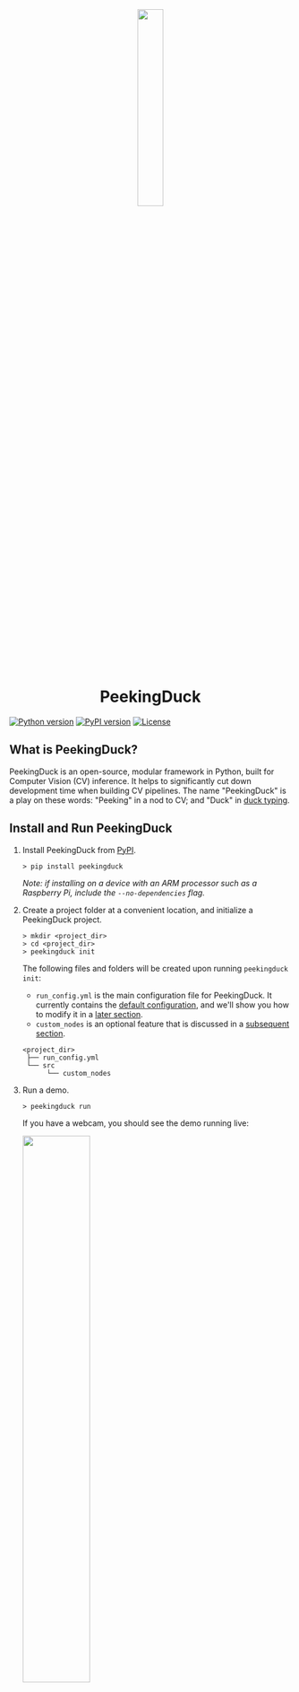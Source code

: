 <div align="center">
    <img src="https://raw.githubusercontent.com/aimakerspace/PeekingDuck/dev/images/readme/peekingduck.png" width="30%">
    <h1>PeekingDuck</h1>
</div>

[![Python version](https://img.shields.io/badge/python-3.6%20%7C%203.7%20%7C%203.8-blue.svg)](https://pypi.org/project/peekingduck/)
[![PyPI version](https://badge.fury.io/py/peekingduck.svg)](https://pypi.org/project/peekingduck/)
[![License](https://img.shields.io/badge/license-Apache%202.0-blue.svg)](LICENSE)

## What is PeekingDuck?

PeekingDuck is an open-source, modular framework in Python, built for Computer Vision (CV) inference. It helps to significantly cut down development time when building CV pipelines. The name "PeekingDuck" is a play on these words: "Peeking" in a nod to CV; and "Duck" in [duck typing](https://en.wikipedia.org/wiki/Duck_typing).

## Install and Run PeekingDuck

1. Install PeekingDuck from [PyPI](https://pypi.org/project/peekingduck/).
    ```
    > pip install peekingduck
    ```
    *Note: if installing on a device with an ARM processor such as a Raspberry Pi, include the `--no-dependencies` flag.*

2. Create a project folder at a convenient location, and initialize a PeekingDuck project.
    ```
    > mkdir <project_dir>
    > cd <project_dir>
    > peekingduck init
    ```
    The following files and folders will be created upon running `peekingduck init`:
    - `run_config.yml` is the main configuration file for PeekingDuck. It currently contains the [default configuration](run_config.yml), and we'll show you how to modify it in a [later section](#changing-nodes-and-settings).
    - `custom_nodes` is an optional feature that is discussed in a [subsequent section](#create-custom-nodes).
    ```
    <project_dir>
     ├── run_config.yml
     └── src
          └── custom_nodes
    ```

3. Run a demo.
    ```
    > peekingduck run
    ```

    If you have a webcam, you should see the demo running live:

    <img src="https://raw.githubusercontent.com/aimakerspace/PeekingDuck/dev/images/readme/yolo_demo.gif" width="50%">

    The previous command looks for a `run_config.yml` in the current directory. You can also specify the path of a different config file to be used, as follows:
    ```
    > peekingduck run --config_path <path_to_config>
    ```

    Terminate the program by clicking on the output screen and pressing `q`.

4. For more help on how to use PeekingDuck's command line interface, you can use `peekingduck --help`.

### How PeekingDuck Works

**Nodes** are the building blocks of PeekingDuck. Each node is a wrapper for a Python function, and contains information on how other PeekingDuck nodes may interact with it.

PeekingDuck has 5 types of nodes:

<img src="https://raw.githubusercontent.com/aimakerspace/PeekingDuck/dev/diagrams/node_types.drawio.svg">

A **pipeline** governs the behavior of a chain of nodes. The diagram below shows the pipeline used in the previous demo. Nodes in a pipeline are called in sequential order, and the output of one node will be the input to another. For example, `input.live` produces "img", which is taken in by `model.yolo`, and `model.yolo` produces "bboxes", which is taken in by `draw.bbox`.

<img src="https://raw.githubusercontent.com/aimakerspace/PeekingDuck/dev/diagrams/yolo_demo.drawio.svg">

## Changing Nodes and Settings

Earlier on, the `peekingduck init` command created the `run_config.yml` file, which is PeekingDuck's main configuration file and is responsible for:
- Selecting which nodes to include in the pipeline
- Configuring node behaviour

**1. Selecting which nodes to include in the pipeline**:

  - In the earlier object detection demo, `run_config.yml` used the following nodes:
    ```
    nodes:
      - input.live
      - model.yolo
      - draw.bbox
      - output.screen
    ```
  - Now, let's modify it to run a pose estimation demo using the following nodes:
    ```
    nodes:
      - input.live
      - model.posenet
      - draw.poses
      - output.screen
    ```

  - If you have a webcam, you should see the demo running live:

    <img src="https://raw.githubusercontent.com/aimakerspace/PeekingDuck/dev/images/readme/posenet_demo.gif" width="50%">

    Terminate the program by clicking on the output screen and pressing `q`.

**2. Configuring node behaviour**:
- If you're not using a webcam, don't worry about missing out! PeekingDuck is also able to work on recorded videos or saved images, and we'll use the `input.recorded` and `output.media_writer` nodes for that. You can use any video or image file as long as it's a supported format, or [download](https://peekingduck.blob.core.windows.net/videos/running.mp4.zip) a short sample video (credit: [PoseTrack](https://posetrack.net/)) to test it.

- We'll need to change the settings of these 2 nodes, in order to set the input and output directories, as follows:
  ```
  nodes:
    - input.recorded:   # note the ":"
      - input_dir: <directory where videos/images are stored>
    - model.posenet
    - draw.poses
    - output.media_writer:  # note the ":"
      - output_dir: <directory to save results>
  ```
- Once PeekingDuck has finished running, the processed files will be saved to the specified output directory. If you've used the short sample video, open the processed file and you should get this:

  <img src="https://raw.githubusercontent.com/aimakerspace/PeekingDuck/dev/images/readme/posenet_running.gif" width="50%">

- To find out what other settings can be tweaked for different nodes, check out PeekingDuck's [node glossary](docs/node_glossary.md).

## Explore PeekingDuck Nodes

AI models are cool and fun, but we're even more interested to use them to solve real-world problems. We've combined heuristic nodes with model nodes to create **use cases**, such as [social distancing](https://aisingapore.org/2020/06/hp-social-distancing/) and [group size checking](https://aisingapore.org/2021/05/covid-19-stay-vigilant-with-group-size-checker/) to help combat COVID-19. For more details, click on the heading of each use case below.

| | |
|-|-|
| [Social Distancing](docs/source/use_cases/social_distancing.md) | [Zone Counting](docs/source/use_cases/zone_counting.md) |
|<img src="https://raw.githubusercontent.com/aimakerspace/PeekingDuck/dev/images/readme/social_distancing.gif" width="100%"> |<img src="https://raw.githubusercontent.com/aimakerspace/PeekingDuck/dev/images/readme/zone_counting.gif" width="100%">|
| [Group Size Checking](docs/source/use_cases/group_size_checking.md) | [Object Counting](docs/source/use_cases/object_counting.md) |
|<img src="https://raw.githubusercontent.com/aimakerspace/PeekingDuck/dev/images/readme/group_size_check_2.gif" width="100%">|<img src="https://raw.githubusercontent.com/aimakerspace/PeekingDuck/dev/images/readme/object_counting.gif" width="100%"> |
| | |

We're constantly developing new nodes to increase PeekingDuck's capabilities. You've gotten a taste of some of our commonly used nodes in the previous demos, but PeekingDuck can do a lot more. To see what other nodes available, check out the [node glossary](docs/source/node_glossary.md).

## Create Custom Nodes

You may need to create your own custom nodes. Perhaps you'd like to take a snapshot of a video frame, and post it to your API endpoint; perhaps you have a model trained on a custom dataset, and would like to use PeekingDuck's `input`, `draw`, and `output` nodes.

We've designed PeekingDuck to be very flexible - you can create your own nodes and use them with ours. This [guide](docs/source/guide_custom_nodes.md) provides more details on how to do that.

## Acknowledgements

This project is supported by the National Research Foundation, Singapore under its AI Singapore Programme (AISG-RP-2019-050). Any opinions, findings and conclusions or recommendations expressed in this material are those of the author(s) and do not reflect the views of National Research Foundation, Singapore.

## License

PeekingDuck is under the open source [Apache License 2.0](LICENSE) (:

Even so, your organisation may require legal proof of its right to use PeekingDuck, due to circumstances such as the following:
- Your organisation is using PeekingDuck in a jurisdiction that does not recognise this license
- Your legal department requires a license to be purchased
- Your organisation wants to hold a tangible legal document as evidence of the legal right to use and distribute PeekingDuck

[Contact us](https://aisingapore.org/home/contact/) if any of these circumstances apply to you.


